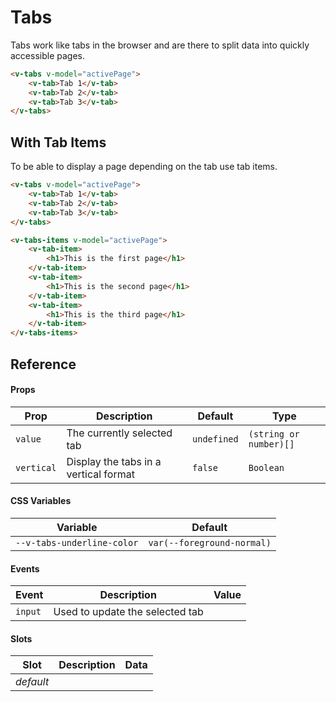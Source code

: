 # Tabs

Tabs work like tabs in the browser and are there to split data into quickly accessible pages.

```html
<v-tabs v-model="activePage">
	<v-tab>Tab 1</v-tab>
	<v-tab>Tab 2</v-tab>
	<v-tab>Tab 3</v-tab>
</v-tabs>
```

## With Tab Items

To be able to display a page depending on the tab use tab items.

```html
<v-tabs v-model="activePage">
	<v-tab>Tab 1</v-tab>
	<v-tab>Tab 2</v-tab>
	<v-tab>Tab 3</v-tab>
</v-tabs>

<v-tabs-items v-model="activePage">
	<v-tab-item>
		<h1>This is the first page</h1>
	</v-tab-item>
	<v-tab-item>
		<h1>This is the second page</h1>
	</v-tab-item>
	<v-tab-item>
		<h1>This is the third page</h1>
	</v-tab-item>
</v-tabs-items>
```

## Reference

#### Props

| Prop       | Description                           | Default     | Type                   |
| ---------- | ------------------------------------- | ----------- | ---------------------- |
| `value`    | The currently selected tab            | `undefined` | `(string or number)[]` |
| `vertical` | Display the tabs in a vertical format | `false`     | `Boolean`              |

#### CSS Variables

| Variable                   | Default                    |
| -------------------------- | -------------------------- |
| `--v-tabs-underline-color` | `var(--foreground-normal)` |

#### Events

| Event   | Description                     | Value |
| ------- | ------------------------------- | ----- |
| `input` | Used to update the selected tab |       |

#### Slots

| Slot      | Description | Data |
| --------- | ----------- | ---- |
| _default_ |             |      |
